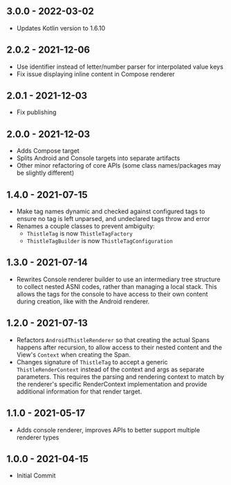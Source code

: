 ## 3.0.0 - 2022-03-02

- Updates Kotlin version to 1.6.10

## 2.0.2 - 2021-12-06

- Use identifier instead of letter/number parser for interpolated value keys
- Fix issue displaying inline content in Compose renderer

## 2.0.1 - 2021-12-03

- Fix publishing

## 2.0.0 - 2021-12-03

- Adds Compose target
- Splits Android and Console targets into separate artifacts
- Other minor refactoring of core APIs (some class names/packages may be slightly different)

## 1.4.0 - 2021-07-15

- Make tag names dynamic and checked against configured tags to ensure no tag is left unparsed, and undeclared tags throw and error
- Renames a couple classes to prevent ambiguity:
    - `ThistleTag` is now `ThistleTagFactory`
    - `ThistleTagBuilder` is now `ThistleTagConfiguration`

## 1.3.0 - 2021-07-14

- Rewrites Console renderer builder to use an intermediary tree structure to collect nested ASNI codes, rather than 
    managing a local stack. This allows the tags for the console to have access to their own content during creation, 
    like with the Android renderer.

## 1.2.0 - 2021-07-13

- Refactors `AndroidThistleRenderer` so that creating the actual Spans happens after recursion, to allow access to 
    their nested content and the View's `Context` when creating the Span.
- Changes signature of `ThistleTag` to accept a generic `ThistleRenderContext` instead of the context and args as 
    separate parameters. This requires the parsing and rendering context to match by the renderer's specific 
    RenderContext implementation and provide additional information for that render target.

## 1.1.0 - 2021-05-17

- Adds console renderer, improves APIs to better support multiple renderer types

## 1.0.0 - 2021-04-15

- Initial Commit
